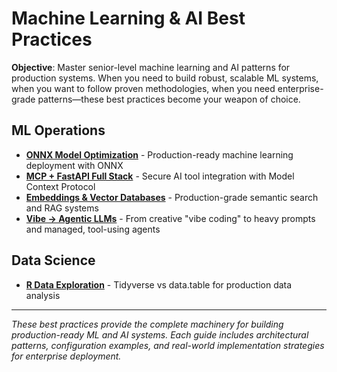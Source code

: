 # Machine Learning & AI Best Practices

**Objective**: Master senior-level machine learning and AI patterns for production systems. When you need to build robust, scalable ML systems, when you want to follow proven methodologies, when you need enterprise-grade patterns—these best practices become your weapon of choice.

## ML Operations

- **[ONNX Model Optimization](onnx-model-optimization.md)** - Production-ready machine learning deployment with ONNX
- **[MCP + FastAPI Full Stack](mcp-fastapi-stack.md)** - Secure AI tool integration with Model Context Protocol
- **[Embeddings & Vector Databases](embeddings-and-vector-databases.md)** - Production-grade semantic search and RAG systems
- **[Vibe → Agentic LLMs](vibe-to-agentic.md)** - From creative "vibe coding" to heavy prompts and managed, tool-using agents

## Data Science

- **[R Data Exploration](r-data-exploration.md)** - Tidyverse vs data.table for production data analysis

---

*These best practices provide the complete machinery for building production-ready ML and AI systems. Each guide includes architectural patterns, configuration examples, and real-world implementation strategies for enterprise deployment.*
